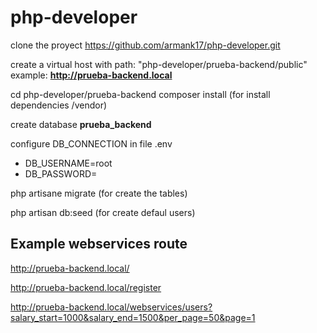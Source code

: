 # php-developer

clone the proyect https://github.com/armank17/php-developer.git

create a virtual host with path: "php-developer/prueba-backend/public" example: **http://prueba-backend.local**

cd php-developer/prueba-backend composer install (for install dependencies /vendor)

create database **prueba_backend**

configure DB_CONNECTION in file .env

- DB_USERNAME=root
- DB_PASSWORD=



php artisane migrate (for create the tables)

php artisan db:seed (for create defaul users)



## Example webservices route

http://prueba-backend.local/

http://prueba-backend.local/register

http://prueba-backend.local/webservices/users?salary_start=1000&salary_end=1500&per_page=50&page=1
